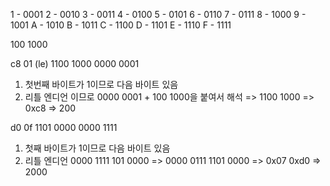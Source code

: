 1 - 0001
2 - 0010
3 - 0011
4 - 0100
5 - 0101
6 - 0110
7 - 0111
8 - 1000
9 - 1001
A - 1010
B - 1011
C - 1100
D - 1101
E - 1110
F - 1111

100 1000

c8 01 (le)
1100 1000    0000 0001
1) 첫번째 바이트가 1이므로 다음 바이트 있음
2) 리틀 엔디언 이므로
   0000 0001 + 100 1000을 붙여서 해석
   => 1100 1000
   => 0xc8
   => 200

d0 0f
1101 0000    0000 1111
1) 첫째 바이트가 1이므로 다음 바이트 있음
2) 리틀 엔디언
   0000 1111 101 0000
   => 0000 0111 1101 0000
   => 0x07 0xd0
   => 2000

